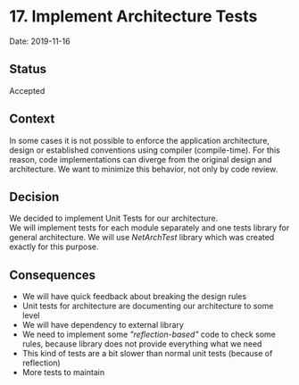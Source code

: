# 17. Implement Architecture Tests

Date: 2019-11-16

## Status

Accepted

## Context

In some cases it is not possible to enforce the application architecture, design or established conventions using compiler (compile-time). For this reason, code implementations can diverge from the original design and architecture. We want to minimize this behavior, not only by code review.

## Decision

We decided to implement Unit Tests for our architecture. </br>
We will implement tests for each module separately and one tests library for general architecture. We will use _NetArchTest_ library which was created exactly for this purpose.

## Consequences
- We will have quick feedback about breaking the design rules
- Unit tests for architecture are documenting our architecture to some level
- We will have dependency to external library
- We need to implement some _"reflection-based"_ code to check some rules, because library does not provide everything what we need
- This kind of tests are a bit slower than normal unit tests (because of reflection)
- More tests to maintain